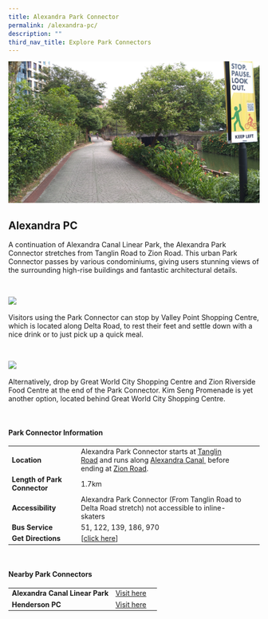 ```yaml
---
title: Alexandra Park Connector
permalink: /alexandra-pc/
description: ""
third_nav_title: Explore Park Connectors
---
```

![](/images/alexpc1.JPG)

## Alexandra PC

A continuation of Alexandra Canal Linear Park, the Alexandra Park Connector stretches from Tanglin Road to Zion Road. This urban Park Connector passes by various condominiums, giving users stunning views of the surrounding high-rise buildings and fantastic architectural details.

<br>

![](/images/alexpc2.JPG)

Visitors using the Park Connector can stop by Valley Point Shopping Centre, which is located along Delta Road, to rest their feet and settle down with a nice drink or to just pick up a quick meal.

<br>

![](/images/dsc_4225.JPG)

Alternatively, drop by Great World City Shopping Centre and Zion Riverside Food Centre at the end of the Park Connector. Kim Seng Promenade is yet another option, located behind Great World City Shopping Centre.

<br>

#### Park Connector Information

|  |  |  |
| -------- | -------- | -------- |
| **Location** | Alexandra Park Connector starts at&nbsp;<u>Tanglin Road</u>&nbsp;and runs along <u>Alexandra Canal </u>&nbsp;before ending at&nbsp;<u>Zion Road</u>. |  |
| **Length of Park Connector** | 1.7km   |  |
| **Accessibility** | Alexandra Park Connector (From Tanglin Road to Delta Road stretch) not accessible to inline-skaters | |
| **Bus Service** | 51, 122, 139, 186, 970 | |
| **Get Directions** |  [[click here](http://www.onemap.gov.sg/main/v2/?lat=1.29192170028253&amp;lng=103.824739666941)] | |

<br>


#### Nearby Park Connectors

|  |  |  |
| -------- | -------- | -------- |
| **Alexandra Canal Linear Park** | [Visit here](https://pcn.nparks.gov.sg/alexandra-canal-linear-park/) | |
| **Henderson PC** | [Visit here](https://pcn.nparks.gov.sg/henderson-pc/) | |